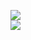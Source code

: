 [![](https://img.shields.io/badge/Made%20With-Github%20Spray-lightgrey.svg?style=for-the-badge&logo=github)](https://github.com/Annihil/github-spray#12107)  
[![](https://i.imgur.com/2DrTn0Z.gif)](https://github.com/Annihil/github-spray)